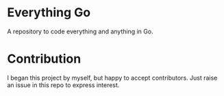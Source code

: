 # Everything Go

A repository to code everything and anything in Go.

# Contribution

I began this project by myself, but happy to accept contributors. Just raise an issue in this repo to express interest.